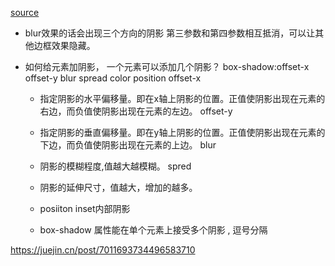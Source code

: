 [source](https://juejin.cn/post/6992374133392670757)

- blur效果的话会出现三个方向的阴影
  第三参数和第四参数相互抵消，可以让其他边框效果隐藏。

- 如何给元素加阴影， 一个元素可以添加几个阴影？
  box-shadow:offset-x offset-y blur spread color position
  offset-x
  - 指定阴影的水平偏移量。即在x轴上阴影的位置。正值使阴影出现在元素的右边，而负值使阴影出现在元素的左边。
  offset-y
  - 指定阴影的垂直偏移量。即在y轴上阴影的位置。正值使阴影出现在元素的下边，而负值使阴影出现在元素的上边。
  blur 
  - 阴影的模糊程度,值越大越模糊。
  spred
  - 阴影的延伸尺寸，值越大，增加的越多。
  - posiiton  inset内部阴影

  - box-shadow 属性能在单个元素上接受多个阴影
  , 逗号分隔


https://juejin.cn/post/7011693734496583710
